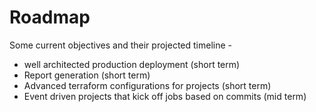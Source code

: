 # Roadmap

Some current objectives and their projected timeline - 

- well architected production deployment (short term)
- Report generation (short term)
- Advanced terraform configurations for projects (short term)
- Event driven projects that kick off jobs based on commits (mid term)